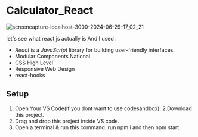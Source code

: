 # Calculator_React



![screencapture-localhost-3000-2024-06-29-17_02_21](https://github.com/amitAsher22/calaulator_React/assets/69055006/ecbc9151-ad2c-499e-b495-89f52333052c)



let's see what react js actually is And I used : 
- *React* is a *JavaScript* library for building user-friendly interfaces.
- Modular Components National
- CSS High Level 
- Responsive Web Design
- react-hooks


## Setup

1. Open Your VS Code(If you dont want to use codesandbox).
2.Download this project.
3. Drag and drop this project inside VS code.
4. Open a terminal & run this command. run npm i and then  npm start


